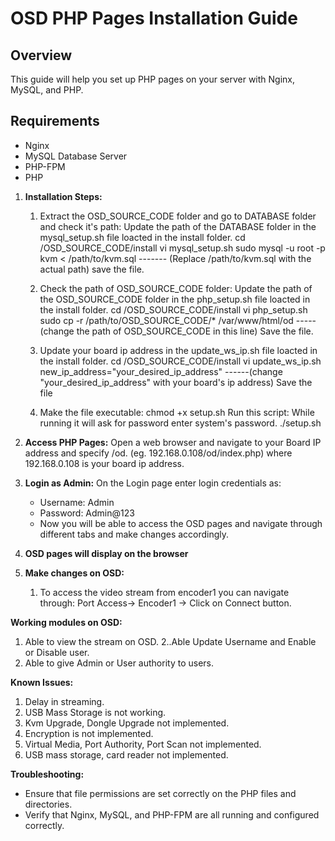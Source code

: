 # OSD PHP Pages Installation Guide

## Overview
This guide will help you set up PHP pages on your server with Nginx, MySQL, and PHP.

## Requirements
- Nginx
- MySQL Database Server
- PHP-FPM
- PHP

1. **Installation Steps:**
    1. Extract the OSD_SOURCE_CODE folder and go to DATABASE folder and check it's path:
        Update the path of the DATABASE folder in the mysql_setup.sh file loacted in the install folder.
        cd /OSD_SOURCE_CODE/install
        vi mysql_setup.sh
        sudo mysql -u root -p kvm < /path/to/kvm.sql             ------- (Replace /path/to/kvm.sql with the actual path)
        save the file.

    2. Check the path of OSD_SOURCE_CODE folder:
        Update the path of the OSD_SOURCE_CODE folder in the php_setup.sh file loacted in the install folder.
        cd /OSD_SOURCE_CODE/install
        vi php_setup.sh 
        sudo cp -r /path/to/OSD_SOURCE_CODE/* /var/www/html/od        -----(change the path of OSD_SOURCE_CODE in this line)
        Save the file.

    3. Update your board ip address in the update_ws_ip.sh file loacted in the install folder.
        cd /OSD_SOURCE_CODE/install
        vi update_ws_ip.sh 
        new_ip_address="your_desired_ip_address"                      ------(change "your_desired_ip_address" with your board's ip address)
        Save the file

    4. Make the file executable:
        chmod +x setup.sh
        Run this script: While running it will ask for password enter system's password.
        ./setup.sh

2. **Access PHP Pages:**
   Open a web browser and navigate to your Board IP address and specify /od.
   (eg. 192.168.0.108/od/index.php)   where 192.168.0.108 is your board ip address.

3. **Login as Admin:**
   On the Login page enter login credentials as:
    - Username: Admin
    - Password: Admin@123
    - Now you will be able to access the OSD pages and navigate through different tabs and make changes accordingly.

4. **OSD pages will display on the browser**

5. **Make changes on OSD:**
    1. To access the video stream from encoder1 you can navigate through:
    Port Access-> Encoder1 -> Click on Connect button.

**Working modules on OSD:**
  
   1. Able to view the stream on OSD.
   2..Able Update Username and Enable or Disable user.
   3. Able to give Admin or User authority to users.

**Known Issues:**
   
   1. Delay in streaming.
   2. USB Mass Storage is not working.
   3. Kvm Upgrade, Dongle Upgrade not implemented.
   4. Encryption is not implemented.
   5. Virtual Media, Port Authority, Port Scan not implemented.
   6. USB mass storage, card reader not implemented.

**Troubleshooting:**
- Ensure that file permissions are set correctly on the PHP files and directories.
- Verify that Nginx, MySQL, and PHP-FPM are all running and configured correctly.
